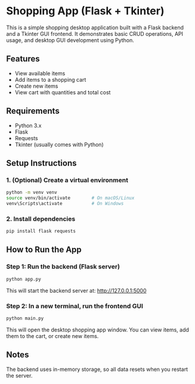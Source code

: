 # Shopping App (Flask + Tkinter)

This is a simple shopping desktop application built with a Flask backend and a Tkinter GUI frontend. It demonstrates basic CRUD operations, API usage, and desktop GUI development using Python.

## Features

- View available items  
- Add items to a shopping cart  
- Create new items  
- View cart with quantities and total cost  

## Requirements

- Python 3.x  
- Flask  
- Requests  
- Tkinter (usually comes with Python)  

## Setup Instructions

### 1. (Optional) Create a virtual environment

```bash
python -m venv venv
source venv/bin/activate        # On macOS/Linux
venv\Scripts\activate           # On Windows
```

### 2. Install dependencies
```bash
pip install flask requests
```

## How to Run the App
### Step 1: Run the backend (Flask server)

```bash
python app.py
```

This will start the backend server at: http://127.0.0.1:5000

### Step 2: In a new terminal, run the frontend GUI
```bash
python main.py
```

This will open the desktop shopping app window.
You can view items, add them to the cart, or create new items.

## Notes
The backend uses in-memory storage, so all data resets when you restart the server.